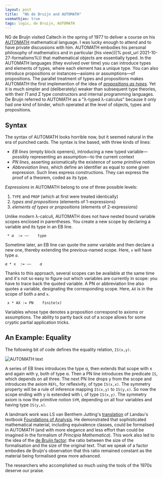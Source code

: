 ```yaml
---
layout: post
title:  "NG de Bruijn and AUTOMATH"
usemathjax: true 
tags: logic, de Bruijn, AUTOMATH
---
```


NG de Bruijn visited Caltech in the spring of 1977 to deliver a course on his [AUTOMATH](https://www.win.tue.nl/automath/) mathematical language. I was lucky enough to attend and to have private discussions with him. AUTOMATH embodies his personal philosophy of mathematics and in particular [his view]({% post_url 2021-10-27-formalisms%}) that mathematical objects are essentially typed. In the AUTOMATH languages (they evolved over time) you can introduce types and elements of types, where each element has a unique type. You can also introduce propositions or instances––axioms or assumptions––of propositions.
The parallel treatment of types and propositions makes AUTOMATH the first implemention of the idea of [*propositions as types*](https://dl.acm.org/doi/10.1145/2699407). Yet it is much simpler and (deliberately) weaker than subsequent type theories, with their $\Pi$ and $\Sigma$ type constructors and internal programming languages. De Bruijn referred to AUTOMATH as a "λ-typed λ-calculus" because it only had one kind of binder, which operated at the level of objects, types and propositions.

## Syntax

The syntax of AUTOMATH looks horrible now, but it seemed natural in the era of punched cards. The syntax is line based, with three kinds of lines: 

- *EB lines* (empty block openers), introducing a new typed variable––possibly representing an assumption––to the current context
- *PN lines*, asserting axiomatically the existence of some *primitive notion* 
- *Abbreviation lines*, which define an identifier as equal to some given expression. Such lines express constructions. They can express the proof of a theorem, coded as its type.

*Expressions* in AUTOMATH belong to one of three possible levels:

1. `TYPE` and `PROP` (which at first were treated identically)
2. *types and propositions* (elements of 1-expressions)
3. *elements of types or propositions* (elements of 2-expressions)

Unlike modern λ-calculi, AUTOMATH does not have nested bound variable scopes enclosed in parentheses. You create a new scope by declaring a variable and its type in an EB line. 

``` * 𝛼  := ––    type```

Sometime later, an EB line can quote the *same* variable and then declare a new one, thereby extending the previous-named scope. 
Here, `x` will have type `𝛼`.

```𝛼 * x  := ––    𝛼```

Thanks to this approach, several scopes can be available at the same time and it's not so easy to figure out which variables are currently in scope: you have to trace back the quoted variable. A PN or abbreviation line also quotes a variable, designating the corresponding scope. Here, `AX` is in the scope of both `𝛼` and `x`.

``` x * AX := PN    finite(x)```

Variables whose type denotes a proposition correspond to axioms or assumptions. The ability to partly back out of a scope allows for some cryptic partial application tricks.

## An Example: Equality

The following bit of code defines the equality relation, `IS(x,y)`.

![AUTOMATH text](/images/AUTOMATH-book-equality.png)

A series of EB lines introduces the type α, then extends that scope with x and again with y, both of type α. Then a PN line introduces the predicate `IS`, which depends on all three. The next PN line drops y from the scope and introduces the axiom `REFL`, for reflexivity, of type `IS(x,x)`. The symmetry property will be a rule of inference mapping `IS(x,y)` to `IS(y,x)`. So now the scope ending with y is extended with i, of type `IS(x,y)`. The symmetry axiom is now the primitive notion `SYM`, depending on all four variables and having type `IS(y,x)`.

A landmark work was LS van Benthem Jutting's [translation](https://pure.tue.nl/ws/files/1710991/23183.pdf) of Landau's textbook [Foundations of Analysis](https://homepages.math.uic.edu/~kauffman/Landau.pdf). He demonstrated that sophisticated mathematical material, including equivalence classes, could be formalised in AUTOMATH (and with more elegance and less effort than could be imagined in the formalism of *Principia Mathematica*). This work also led to the idea of the [de Bruijn factor](https://www.cs.ru.nl/~freek/factor/): the ratio between the size of the formalisation and the size of the original text. That we speak of a factor embodies de Bruijn's observation that this ratio remained constant as the material being formalised grew more advanced.

The researchers who accomplished so much using the tools of the 1970s deserve our praise. 
